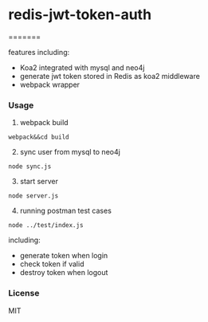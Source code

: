 # redis-jwt-token-auth
=======

features including:

+ Koa2 integrated with mysql and neo4j
+ generate jwt token stored in Redis as koa2 middleware
+ webpack wrapper


### Usage

1. webpack build

```
webpack&&cd build
```

2. sync user from mysql to neo4j

```
node sync.js
```

3. start server

```
node server.js
```

4. running postman test cases

```
node ../test/index.js
```

including:

* generate token when login
* check token if valid
* destroy token when logout

### License

MIT

